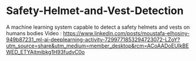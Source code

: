 # Safety-Helmet-and-Vest-Detection
A machine learning system capable to detect a safety helmets and vests on humans bodies
Video : https://www.linkedin.com/posts/moustafa-elhosiny-949b87231_ml-ai-deeplearning-activity-7299771853294723072-LZoY?utm_source=share&utm_medium=member_desktop&rcm=ACoAADoEUIkBEWED_ETYAjtmibkg1H93fudvC0o

